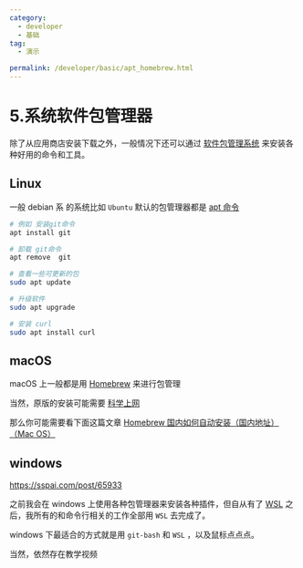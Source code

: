 ```yaml
---
category:
  - developer
  - 基础
tag:
  - 演示

permalink: /developer/basic/apt_homebrew.html
---
```


# 5.系统软件包管理器

除了从应用商店安装下载之外，一般情况下还可以通过 [软件包管理系统](https://juejin.cn/post/6884417656699486221) 来安装各种好用的命令和工具。

## Linux

一般 debian 系 的系统比如 `Ubuntu` 默认的包管理器都是 [apt 命令](https://blog.csdn.net/qq_50001789/article/details/131401922)

```bash
# 例如 安装git命令
apt install git

# 卸载 git命令
apt remove  git

# 查看一些可更新的包
sudo apt update

# 升级软件
sudo apt upgrade

# 安装 curl
sudo apt install curl

```

<BiliBili bvid="BV1Yj411B7ns" />

## macOS

macOS 上一般都是用 [Homebrew](https://brew.sh/zh-cn/) 来进行包管理

当然，原版的安装可能需要 [科学上网](/tutorial/proxy_wall_ready.html)

那么你可能需要看下面这篇文章
[Homebrew 国内如何自动安装（国内地址）（Mac OS）](https://www.zhihu.com/tardis/zm/art/111014448)

<BiliBili bvid="BV1dR4y1b7e1" />

## windows

https://sspai.com/post/65933

之前我会在 windows 上使用各种包管理器来安装各种插件，但自从有了 [WSL](/tools/wsl_ready.html) 之后，我所有的和命令行相关的工作全部用 `WSL` 去完成了。

windows 下最适合的方式就是用 `git-bash` 和 `WSL` ，以及鼠标点点点。

当然，依然存在教学视频
<BiliBili bvid="BV18D4y1v7DA" />
